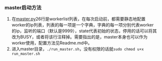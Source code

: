 ### master启动方法
1. 在[master.py](../master/master.py)26行是workerlist列表，在每次启动前，都需要静态地配置worker的ip列表，列表的每一项是一个字典，字典的每一项分别代表worker的ip，监听的端口（默认是9999），state代表初始的状态，停用的话可以将其改为BUSY，或者将该行注释掉。需要指出的是，master本身也可以作为worker使用，配置方法见Readme.md中。
2. 进入master目录，`./run_master.sh`，没有权限的话就`sudo chmod u+x run_master.sh`
